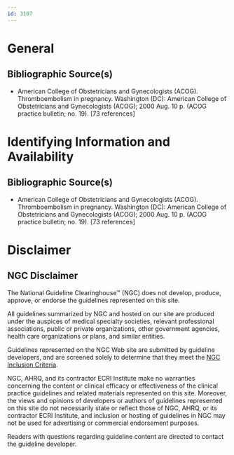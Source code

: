 ```yaml
---
id: 3107
---
```


# General

## Bibliographic Source(s)

- American College of Obstetricians and Gynecologists (ACOG). Thromboembolism in pregnancy. Washington (DC): American College of Obstetricians and Gynecologists (ACOG); 2000 Aug. 10 p. (ACOG practice bulletin; no. 19). [73 references]

# Identifying Information and Availability

## Bibliographic Source(s)

- American College of Obstetricians and Gynecologists (ACOG). Thromboembolism in pregnancy. Washington (DC): American College of Obstetricians and Gynecologists (ACOG); 2000 Aug. 10 p. (ACOG practice bulletin; no. 19). [73 references]

# Disclaimer

## NGC Disclaimer

The National Guideline Clearinghouse™ (NGC) does not develop, produce, approve, or endorse the guidelines represented on this site.

All guidelines summarized by NGC and hosted on our site are produced under the auspices of medical specialty societies, relevant professional associations, public or private organizations, other government agencies, health care organizations or plans, and similar entities.

Guidelines represented on the NGC Web site are submitted by guideline developers, and are screened solely to determine that they meet the [NGC Inclusion Criteria](/help-and-about/summaries/inclusion-criteria).

NGC, AHRQ, and its contractor ECRI Institute make no warranties concerning the content or clinical efficacy or effectiveness of the clinical practice guidelines and related materials represented on this site. Moreover, the views and opinions of developers or authors of guidelines represented on this site do not necessarily state or reflect those of NGC, AHRQ, or its contractor ECRI Institute, and inclusion or hosting of guidelines in NGC may not be used for advertising or commercial endorsement purposes.

Readers with questions regarding guideline content are directed to contact the guideline developer.

